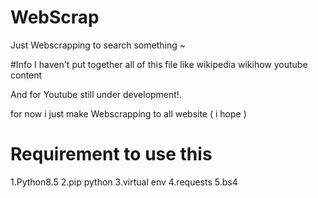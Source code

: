 # WebScrap
Just Webscrapping to search something ~

#Info
I haven't put together all of this file like
wikipedia 
wikihow
youtube
content

And for Youtube still under development!.

for now i just make Webscrapping to all website ( i hope )

# Requirement to use this
1.Python8.5
2.pip python
3.virtual env
4.requests
5.bs4 

